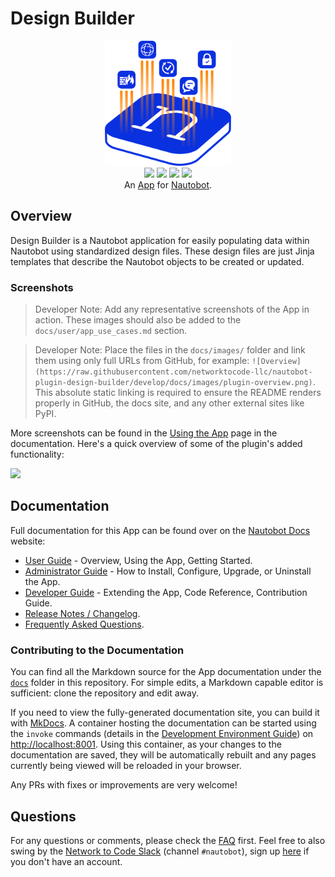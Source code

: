 # Design Builder

<p align="center">
  <img src="/docs/images/icon-design-builder.png" class="logo" height="200px">
  <br>
  <a href="https://github.com/networktocode-llc/nautobot-plugin-design-builder/actions"><img src="https://github.com/networktocode-llc/nautobot-plugin-design-builder/actions/workflows/ci.yml/badge.svg?branch=main"></a>
  <a href="https://docs.nautobot.com/projects/design-builder/en/latest"><img src="https://readthedocs.org/projects/nautobot-plugin-design-builder/badge/"></a>
  <a href="https://pypi.org/project/design-builder/"><img src="https://img.shields.io/pypi/v/design-builder"></a>
  <a href="https://pypi.org/project/design-builder/"><img src="https://img.shields.io/pypi/dm/design-builder"></a>
  <br>
  An <a href="https://www.networktocode.com/nautobot/apps/">App</a> for <a href="https://nautobot.com/">Nautobot</a>.
</p>

## Overview

Design Builder is a Nautobot application for easily populating data within Nautobot using standardized design files. These design files are just Jinja templates that describe the Nautobot objects to be created or updated.

### Screenshots

> Developer Note: Add any representative screenshots of the App in action. These images should also be added to the `docs/user/app_use_cases.md` section.

> Developer Note: Place the files in the `docs/images/` folder and link them using only full URLs from GitHub, for example: `![Overview](https://raw.githubusercontent.com/networktocode-llc/nautobot-plugin-design-builder/develop/docs/images/plugin-overview.png)`. This absolute static linking is required to ensure the README renders properly in GitHub, the docs site, and any other external sites like PyPI.

More screenshots can be found in the [Using the App](https://docs.nautobot.com/projects/design-builder/en/latest/user/app_use_cases/) page in the documentation. Here's a quick overview of some of the plugin's added functionality:

![](https://raw.githubusercontent.com/networktocode-llc/nautobot-plugin-design-builder/develop/docs/images/placeholder.png)

## Documentation

Full documentation for this App can be found over on the [Nautobot Docs](https://docs.nautobot.com) website:

- [User Guide](user/app_overview.md) - Overview, Using the App, Getting Started.
- [Administrator Guide](admin/install.md) - How to Install, Configure, Upgrade, or Uninstall the App.
- [Developer Guide](docs/dev/contributing.md) - Extending the App, Code Reference, Contribution Guide.
- [Release Notes / Changelog](docs/admin/release_notes.md).
- [Frequently Asked Questions](docs/user/faq.md).

### Contributing to the Documentation

You can find all the Markdown source for the App documentation under the [`docs`](https://github.com/networktocode-llc/nautobot-plugin-design-builder/tree/develop/docs) folder in this repository. For simple edits, a Markdown capable editor is sufficient: clone the repository and edit away.

If you need to view the fully-generated documentation site, you can build it with [MkDocs](https://www.mkdocs.org/). A container hosting the documentation can be started using the `invoke` commands (details in the [Development Environment Guide](https://docs.nautobot.com/projects/design-builder/en/latest/dev/dev_environment/#docker-development-environment)) on [http://localhost:8001](http://localhost:8001). Using this container, as your changes to the documentation are saved, they will be automatically rebuilt and any pages currently being viewed will be reloaded in your browser.

Any PRs with fixes or improvements are very welcome!

## Questions

For any questions or comments, please check the [FAQ](https://docs.nautobot.com/projects/design-builder/en/latest/user/faq/) first. Feel free to also swing by the [Network to Code Slack](https://networktocode.slack.com/) (channel `#nautobot`), sign up [here](http://slack.networktocode.com/) if you don't have an account.
